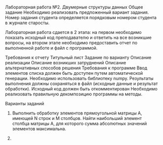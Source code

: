Лабораторная работа №2. Двумерные структуры данных
Общее задание
Необходимо реализовать предложенный вариант задания. Номер задания студента определяется порядковым номером студента в журнале старосты.

Лабораторная работа сдается в 2 этапа: на первом необходимо показать исходный код преподавателю и ответить на все возникшие вопросы, на втором этапе необходимо предоставить отчет по выполненной работе и файл с программой.

Требования к отчету
Титульный лист
Задание по варианту
Описание реализации
Описание возникших затруднений
Описание альтернативных способов решения
Требования к программе
Ввод элементов списка должен быть доступен путем автоматической генерации. Необходимо использовать библиотеку numpy. Результаты выполнения должны сохраняться в файл (исходные данные и результат обработки). Исходный код должен быть откомментирован Необходимо реализовать правильную декомпозицию программы на методы.

Варианты заданий
1.	Выполнить обработку элементов прямоугольной матрицы A, имеющей N строк и M столбцов. Найти наибольший элемент столбца матрицы A, для которого сумма абсолютных значений элементов максимальна.

2.
